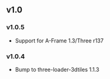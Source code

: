 ## v1.0

### v1.0.5
 - Support for A-Frame 1.3/Three r137

### v1.0.4

- Bump to three-loader-3dtiles 1.1.3
